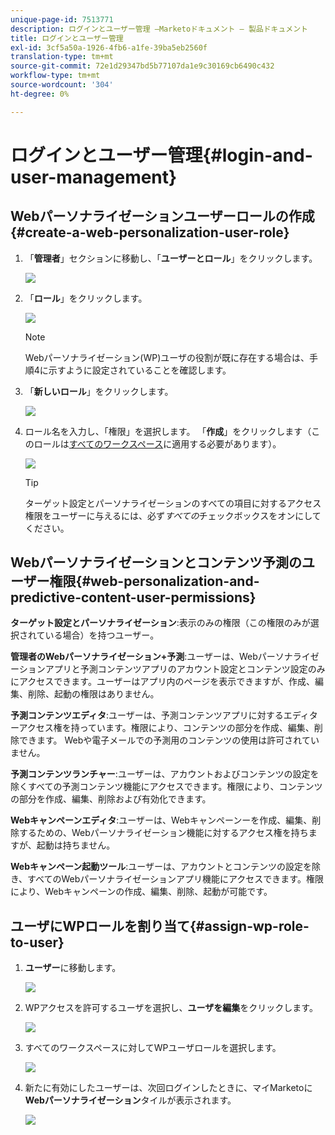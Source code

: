 ```yaml
---
unique-page-id: 7513771
description: ログインとユーザー管理 —Marketoドキュメント — 製品ドキュメント
title: ログインとユーザー管理
exl-id: 3cf5a50a-1926-4fb6-a1fe-39ba5eb2560f
translation-type: tm+mt
source-git-commit: 72e1d29347bd5b77107da1e9c30169cb6490c432
workflow-type: tm+mt
source-wordcount: '304'
ht-degree: 0%

---
```


# ログインとユーザー管理{#login-and-user-management}

## Webパーソナライゼーションユーザーロールの作成{#create-a-web-personalization-user-role}

1. 「**管理者**」セクションに移動し、「**ユーザーとロール**」をクリックします。

   ![](assets/image2015-4-28-19-3a50-3a49.png)

1. 「**ロール**」をクリックします。

   ![](assets/image2015-4-28-19-3a57-3a58.png)

   >[!NOTE]
   >
   >Webパーソナライゼーション(WP)ユーザの役割が既に存在する場合は、手順4に示すように設定されていることを確認します。

1. 「**新しいロール**」をクリックします。

   ![](assets/three-1.png)

1. ロール名を入力し、「権限」を選択します。 「**作成**」をクリックします（このロールは[すべてのワークスペース](/help/marketo/product-docs/administration/users-and-roles/managing-marketo-users.md)に適用する必要があります）。

   ![](assets/four.png)

   >[!TIP]
   >
   >ターゲット設定とパーソナライゼーションのすべての項目に対するアクセス権限をユーザーに与えるには、必ず&#x200B;_すべての_&#x200B;チェックボックスをオンにしてください。

## Webパーソナライゼーションとコンテンツ予測のユーザー権限{#web-personalization-and-predictive-content-user-permissions}

**ターゲット設定とパーソナライゼーション**:表示のみの権限（この権限のみが選択されている場合）を持つユーザー。

**管理者のWebパーソナライゼーション+予測**:ユーザーは、Webパーソナライゼーションアプリと予測コンテンツアプリのアカウント設定とコンテンツ設定のみにアクセスできます。ユーザーはアプリ内のページを表示できますが、作成、編集、削除、起動の権限はありません。

**予測コンテンツエディタ**:ユーザーは、予測コンテンツアプリに対するエディターアクセス権を持っています。権限により、コンテンツの部分を作成、編集、削除できます。 Webや電子メールでの予測用のコンテンツの使用は許可されていません。

**予測コンテンツランチャー**:ユーザーは、アカウントおよびコンテンツの設定を除くすべての予測コンテンツ機能にアクセスできます。権限により、コンテンツの部分を作成、編集、削除および有効化できます。

**Webキャンペーンエディタ**:ユーザーは、Webキャンペーンーを作成、編集、削除するための、Webパーソナライゼーション機能に対するアクセス権を持ちますが、起動は持ちません。

**Webキャンペーン起動ツール**:ユーザーは、アカウントとコンテンツの設定を除き、すべてのWebパーソナライゼーションアプリ機能にアクセスできます。権限により、Webキャンペーンの作成、編集、削除、起動が可能です。

## ユーザにWPロールを割り当て{#assign-wp-role-to-user}

1. **ユーザー**&#x200B;に移動します。

   ![](assets/image2015-4-29-11-3a31-3a3.png)

1. WPアクセスを許可するユーザを選択し、**ユーザを編集**&#x200B;をクリックします。

   ![](assets/image2015-4-29-11-3a38-3a46.png)

1. すべてのワークスペースに対してWPユーザロールを選択します。

   ![](assets/seven.png)

1. 新たに有効にしたユーザーは、次回ログインしたときに、マイMarketoに&#x200B;**Webパーソナライゼーション**&#x200B;タイルが表示されます。

   ![](assets/eight.png)
